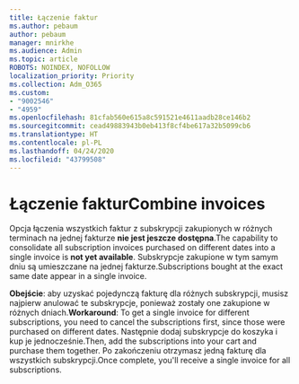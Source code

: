 ```yaml
---
title: Łączenie faktur
ms.author: pebaum
author: pebaum
manager: mnirkhe
ms.audience: Admin
ms.topic: article
ROBOTS: NOINDEX, NOFOLLOW
localization_priority: Priority
ms.collection: Adm_O365
ms.custom:
- "9002546"
- "4959"
ms.openlocfilehash: 81cfab560e615a8c591521e4611aadb28ce146b2
ms.sourcegitcommit: cead49883943b0eb413f8cf4be617a32b5099cb6
ms.translationtype: HT
ms.contentlocale: pl-PL
ms.lasthandoff: 04/24/2020
ms.locfileid: "43799508"
---
```

# <a name="combine-invoices"></a><span data-ttu-id="d76fd-102">Łączenie faktur</span><span class="sxs-lookup"><span data-stu-id="d76fd-102">Combine invoices</span></span>

<span data-ttu-id="d76fd-103">Opcja łączenia wszystkich faktur z subskrypcji zakupionych w różnych terminach na jednej fakturze **nie jest jeszcze dostępna**.</span><span class="sxs-lookup"><span data-stu-id="d76fd-103">The capability to consolidate all subscription invoices purchased on different dates into a single invoice is **not yet available**.</span></span> <span data-ttu-id="d76fd-104">Subskrypcje zakupione w tym samym dniu są umieszczane na jednej fakturze.</span><span class="sxs-lookup"><span data-stu-id="d76fd-104">Subscriptions bought at the exact same date appear in a single invoice.</span></span>

<span data-ttu-id="d76fd-105">**Obejście**: aby uzyskać pojedynczą fakturę dla różnych subskrypcji, musisz najpierw anulować te subskrypcje, ponieważ zostały one zakupione w różnych dniach.</span><span class="sxs-lookup"><span data-stu-id="d76fd-105">**Workaround**: To get a single invoice for different subscriptions, you need to cancel the subscriptions first, since those were purchased on different dates.</span></span> <span data-ttu-id="d76fd-106">Następnie dodaj subskrypcje do koszyka i kup je jednocześnie.</span><span class="sxs-lookup"><span data-stu-id="d76fd-106">Then, add the subscriptions into your cart and purchase them together.</span></span> <span data-ttu-id="d76fd-107">Po zakończeniu otrzymasz jedną fakturę dla wszystkich subskrypcji.</span><span class="sxs-lookup"><span data-stu-id="d76fd-107">Once complete, you'll receive a single invoice for all subscriptions.</span></span>
